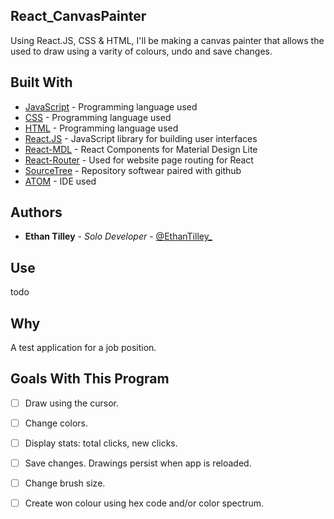 ## React_CanvasPainter
Using React.JS, CSS & HTML, I'll be making a canvas painter that allows the used to draw using a varity of colours, undo and save changes.

## Built With

* [JavaScript](https://www.javascript.com/) - Programming language used
* [CSS](https://www.w3schools.com/css/css_intro.asp) - Programming language used
* [HTML](https://www.w3schools.com/html/) - Programming language used
* [React.JS](https://reactjs.org/) - JavaScript library for building user interfaces
* [React-MDL](https://tleunen.github.io/react-mdl/) - React Components for Material Design Lite
* [React-Router](https://github.com/ReactTraining/react-router) - Used for website page routing for React
* [SourceTree](https://www.sourcetreeapp.com/) - Repository softwear paired with github
* [ATOM](https://atom.io/) - IDE used

## Authors

* **Ethan Tilley** - *Solo Developer* - [@EthanTilley_](https://twitter.com/EthanTilley_)

## Use

todo

## Why

A test application for a job position.

## Goals With This Program
- [ ] Draw using the cursor.
- [ ] Change colors.
- [ ] Display stats: total clicks, new clicks.
- [ ] Save changes. Drawings persist when app is reloaded.
- [ ] Change brush size.
- [ ] Create won colour using hex code and/or color spectrum.

